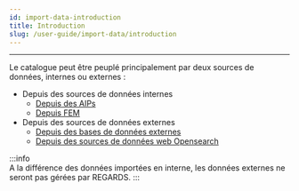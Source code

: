 ```yaml
---
id: import-data-introduction
title: Introduction
slug: /user-guide/import-data/introduction
---
```


---

Le catalogue peut être peuplé principalement par deux sources de données, internes ou externes :

- Depuis des sources de données internes
  - [Depuis des AIPs](../crawler/configure-datasources/aips)
  - [Depuis FEM](../crawler/configure-datasources/fem)
- Depuis des sources de données externes
  - [Depuis des bases de données externes](../crawler/configure-datasources/external-databases)
  - [Depuis des sources de données web Opensearch](../crawler/configure-datasources/opensearch)

:::info  
A la différence des données importées en interne, les données externes ne seront pas gérées par REGARDS.
:::
